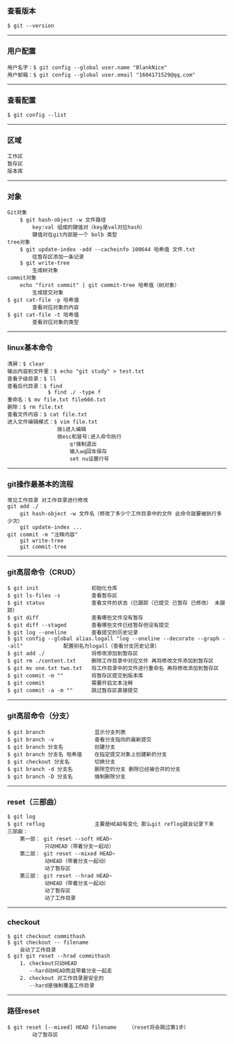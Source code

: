 ### 查看版本
    $ git --version
---
### 用户配置
    用户名字：$ git config --global user.name "BlankNice"
    用户邮箱：$ git config --global user.email "1604171529@qq.com"
---
### 查看配置
    $ git config --list
---
### 区域
    工作区
    暂存区
    版本库
---
### 对象
    Git对象
        $ git hash-object -w 文件路径
            key:val 组成的键值对（key是val对应hash）
            键值对在git内部是一个 bolb 类型
    tree对象
        $ git update-index -add --cacheinfo 100644 哈希值 文件.txt
            往暂存区添加一条记录
        $ git write-tree
            生成树对象
    commit对象
        echo "first commit" | git commit-tree 哈希值（树对象）
            生成提交对象 
    $ git cat-file -p 哈希值
            查看对应对象的内容
    $ git cat-file -t 哈希值
            查看对应对象的类型
--- 
### linux基本命令
    清屏：$ clear
    输出内容到文件里：$ echo "git study" > test.txt
    查看子级目录：$ ll
    查看后代目录：$ find
                 $ find ./ -type f
    重命名：$ mv file.txt file666.txt
    删除：$ rm file.txt
    查看文件内容：$ cat file.txt
    进入文件编辑模式：$ vim file.txt
                    按i进入编辑
                    按esc和冒号:进入命令执行
                        q!强制退出
                        输入wq回车保存
                        set nu设置行号
---
### git操作最基本的流程
    常见工作目录 对工作目录进行修改
    git add ./
        git hash-object -w 文件名（修改了多少个工作目录中的文件 此命令就要被执行多少次）
        git update-index ...
    git commit -m "注释内容"
        git write-tree
        git commit-tree
---
### git高层命令（CRUD）
    $ git init                 初始化仓库
    $ git ls-files -s          查看暂存区
    $ git status               查看文件的状态（已跟踪（已提交 已暂存 已修改） 未跟踪）
    $ git diff                 查看哪些文件没有暂存
    $ git diff --staged        查看哪些文件已经暂存但没有提交
    $ git log --oneline        查看提交的历史记录
    $ git config --global alias.logall "log --oneline --decorate --graph --all"             配置别名为logall（查看分支历史记录）
    $ git add ./               将修改添加到暂存区
    $ git rm ./content.txt     删除工作目录中对应文件 再将修改文件添加到暂存区
    $ git mv one.txt two.txt   将工作目录中的文件进行重命名 再将修改添加到暂存区
    $ git commit -m ""         将暂存区提交到版本库
    $ git commit               需要开启文本注释
    $ git commit -a -m ""      跳过暂存区直接提交
---
### git高层命令（分支）
    $ git branch                显示分支列表
    $ git branch -v             查看分支指向的最新提交
    $ git branch 分支名          创建分支
    $ git branch 分支名 哈希值    在指定提交对象上创建新的分支
    $ git checkout 分支名        切换分支
    $ git branch -d 分支名       删除空的分支 删除已经被合并的分支
    $ git branch -D 分支名       强制删除分支
---
### reset（三部曲）
    $ git log
    $ git reflog                主要是HEAD有变化 那么git reflog就会记录下来
    三部曲：
        第一部： git reset --soft HEAD~
                只动HEAD（带着分支一起动）
        第二部： git reset --mixed HEAD~
                动HEAD（带着分支一起动）
                动了暂存区
        第三部： git reset --hrad HEAD~
                动HEAD（带着分支一起动）
                动了暂存区
                动了工作目录
---
### checkout
    $ git checkout commithash
    $ git checkout -- filename
        会动了工作目录
    $ git git reset --hrad commithash
        1. checkout只动HEAD
           --hard动HEAD而且带着分支一起走
        2. checkout 对工作目录是安全的
           --hard是强制覆盖工作目录
---
### 路径reset
    $ git reset [--mixed] HEAD filename    （reset将会跳过第1步）
            动了暂存区